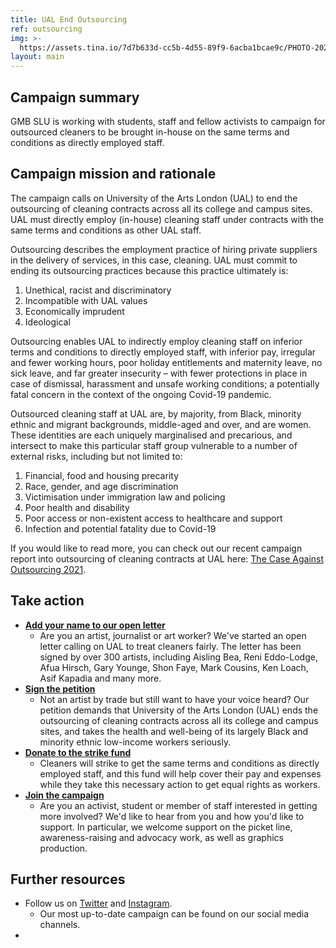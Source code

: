 ```yaml
---
title: UAL End Outsourcing
ref: outsourcing
img: >-
  https://assets.tina.io/7d7b633d-cc5b-4d55-89f9-6acba1bcae9c/PHOTO-2021-11-19-09-33-45.jpg
layout: main
---
```


## Campaign summary

GMB SLU is working with students, staff and fellow activists to campaign for outsourced cleaners to be brought in-house on the same terms and conditions as directly employed staff.

## Campaign mission and rationale

The campaign calls on University of the Arts London (UAL) to end the outsourcing of cleaning contracts across all its college and campus sites. UAL must directly employ (in-house) cleaning staff under contracts with the same terms and conditions as other UAL staff.

Outsourcing describes the employment practice of hiring private suppliers in the delivery of services, in this case, cleaning. UAL must commit to ending its outsourcing practices because this practice ultimately is:

1. Unethical, racist and discriminatory
2. Incompatible with UAL values
3. Economically imprudent
4. Ideological

Outsourcing enables UAL to indirectly employ cleaning staff on inferior terms and conditions to directly employed staff, with inferior pay, irregular and fewer working hours, poor holiday entitlements and maternity leave, no sick leave, and far greater insecurity – with fewer protections in place in case of dismissal, harassment and unsafe working conditions; a potentially fatal concern in the context of the ongoing Covid-19 pandemic.

Outsourced cleaning staff at UAL are, by majority, from Black, minority ethnic and migrant backgrounds, middle-aged and over, and are women. These identities are each uniquely marginalised and precarious, and intersect to make this particular staff group vulnerable to a number of external risks, including but not limited to:

1. Financial, food and housing precarity
2. Race, gender, and age discrimination
3. Victimisation under immigration law and policing
4. Poor health and disability
5. Poor access or non-existent access to healthcare and support
6. Infection and potential fatality due to Covid-19

If you would like to read more, you can check out our recent campaign report into outsourcing of cleaning contracts at UAL here: [The Case Against Outsourcing 2021](https://issuu.com/ualendoutsourcing/docs/ual_outsourcing_case_doc "The Case Against Outsourcing at University of the Arts London 2021").

## Take action

* [**Add your name to our open letter**](https://docs.google.com/forms/d/e/1FAIpQLSf359i_msTCUoKEZMgxZy4ef1YNjewjVhg9O8Pui1SkQWv6Zw/viewform "Artists, journalists, and art workers open letter calling on UAL to treat cleaners fairly")
  * Are you an artist, journalist or art worker? We've started an open letter calling on UAL to treat cleaners fairly. The letter has been signed by over 300 artists, including Aisling Bea, Reni Eddo-Lodge, Afua Hirsch, Gary Younge, Shon Faye, Mark Cousins, Ken Loach, Asif Kapadia and many more. 
* **[Sign the petition](https://actionnetwork.org/petitions/ual-end-racist-outsourcing-cleaners "University of the Arts London: bring cleaners back-in-house!")**
  * Not an artist by trade but still want to have your voice heard? Our petition demands that University of the Arts London (UAL) ends the outsourcing of cleaning contracts across all its college and campus sites, and takes the health and well-being of its largely Black and minority ethnic low-income workers seriously.
* **[Donate to the strike fund](https://www.crowdfunder.co.uk/p/support-striking-outsourced-cleaners-at-ual-4 "Support striking outsourced cleaners at UAL")**
  * Cleaners will strike to get the same terms and conditions as directly employed staff, and this fund will help cover their pay and expenses while they take this necessary action to get equal rights as workers.
* **[Join the campaign](mailto:gmb@arts.ac.uk "Join the UAL End Outsourcing Campaign")**
  * Are you an activist, student or member of staff interested in getting more involved? We'd like to hear from you and how you'd like to support. In particular, we welcome support on the picket line, awareness-raising and advocacy work, as well as graphics production.

## Further resources

* Follow us on [Twitter](https://twitter.com/ual_j4w?lang=en "UAL: End Outsourcing Twitter account") and [Instagram](https://www.instagram.com/ualendoutsourcing "UAL End Outsourcing Instagram account").
  * Our most up-to-date campaign can be found on our social media channels.
*
